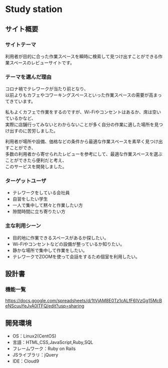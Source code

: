 # Study station

## サイト概要
### サイトテーマ
利用者が目的に合った作業スペースを瞬時に検索して見つけ出すことができる作業スペースのレビューサイトです。

### テーマを選んだ理由
コロナ禍でテレワークが当たり前となり、<br>
以前よりもカフェやコワーキングスペースといった作業スペースの需要が高まってきています。<br>

私もよくカフェで作業をするのですが、Wi-Fiやコンセントはあるか、席は空いているかなど、<br>
実際に店舗行ってみないとわからないことが多く自分の作業に適した場所を見つけ出すのに苦労しました。<br>

利用者が場所や設備、価格などの条件から最適な作業スペースを素早く見つけ出すことができ、<br>
多数の利用者から寄せられたレビューを参考にして、最適な作業スペースを選ぶことができたら便利だと考え、<br>
このサービスを開発しました。

### ターゲットユーザ
- テレワークをしている会社員
- 自習をしたい学生
- 一人で集中して黙々と作業したい方
- 隙間時間に立ち寄りたい方

### 主な利用シーン
- 目的地に作業できるスペースがあるか探したい。
- Wi-Fiやコンセントなどの設備が整っているか知りたい。
- 静かな場所で集中して作業をしたい。
- テレワークでZOOMを使って会話をするため個室を利用したい。

## 設計書
### 機能一覧
https://docs.google.com/spreadsheets/d/1tVjAM8E0Tz1cALfF6IVzGg15McBeNScuuYeJvA0lTFQ/edit?usp=sharing

## 開発環境
- OS：Linux2(CentOS)
- 言語：HTML,CSS,JavaScript,Ruby,SQL
- フレームワーク：Ruby on Rails
- JSライブラリ：jQuery
- IDE：Cloud9
